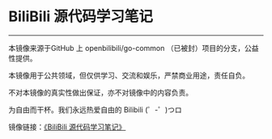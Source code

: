 # BiliBili 源代码学习笔记

---

本镜像来源于GitHub 上 openbilibili/go-common （已被封）项目的分支，公益性提供。

本镜像用于公共领域，但仅供学习、交流和娱乐，严禁商业用途，责任自负。

不对本镜像的真实性做出保证，亦不对镜像中的内容负责。

为自由而干杯。我们永远热爱自由的 Bilibili  (゜-゜)つロ 

镜像链接：[《BiliBili 源代码学习笔记》](BiliBili-源代码学习笔记.zip)